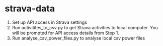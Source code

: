 # strava-data

1. Set up API access in Strava settings
2. Run activitites_to_csv.py to get Strava activities to local computer. You will be prompted for API access details from Step 1.
3. Run analyse_csv_power_files.py to analyse local csv power files
